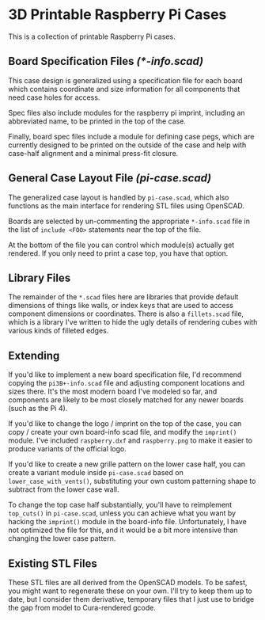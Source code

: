 # 3D Printable Raspberry Pi Cases

This is a collection of printable Raspberry Pi cases. 

## Board Specification Files *(\*-info.scad)*

This case design is generalized using a specification file for each board which contains coordinate and size information for all components that need case holes for access. 

Spec files also include modules for the raspberry pi imprint, including an abbreviated name, to be printed in the top of the case. 

Finally, board spec files include a module for defining case pegs, which are currently designed to be printed on the outside of the case and help with case-half alignment and a minimal press-fit closure.


## General Case Layout File *(pi-case.scad)*

The generalized case layout is handled by `pi-case.scad`, which also functions as the main interface for rendering STL files using OpenSCAD.

Boards are selected by un-commenting the appropriate `*-info.scad` file in the list of `include <FOO>` statements near the top of the file.

At the bottom of the file you can control which module(s) actually get rendered. If you only need to print a case top, you have that option.


## Library Files

The remainder of the `*.scad` files here are libraries that provide default dimensions of things like walls, or index keys that are used to access component dimensions or coordinates. There is also a `fillets.scad` file, which is a library I've written to hide the ugly details of rendering cubes with various kinds of filleted edges.


## Extending

If you'd like to implement a new board specification file, I'd recommend copying the `pi3B+-info.scad` file and adjusting component locations and sizes there. It's the most modern board I've modeled so far, and components are likely to be most closely matched for any newer boards (such as the Pi 4).

If you'd like to change the logo / imprint on the top of the case, you can copy / create your own board-info scad file, and modify the `imprint()` module. I've included `raspberry.dxf` and `raspberry.png` to make it easier to produce variants of the official logo.

If you'd like to create a new grille pattern on the lower case half, you can create a variant module inside `pi-case.scad` based on `lower_case_with_vents()`, substituting your own custom patterning shape to subtract from the lower case wall.

To change the top case half substantially, you'll have to reimplement `top_cuts()` in `pi-case.scad`, unless you can achieve what you want by hacking the `imprint()` module in the board-info file. Unfortunately, I have not optimized the file for this, and it would be a bit more intensive than changing the lower case pattern.


## Existing STL Files

These STL files are all derived from the OpenSCAD models. To be safest, you might want to regenerate these on your own. I'll try to keep them up to date, but I consider them derivative, temporary files that I just use to bridge the gap from model to Cura-rendered gcode. 
